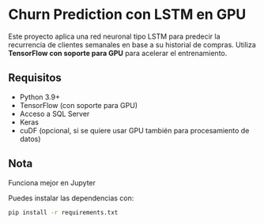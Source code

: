 # Churn Prediction con LSTM en GPU

Este proyecto aplica una red neuronal tipo LSTM para predecir la recurrencia de clientes semanales en base a su historial de compras. Utiliza **TensorFlow con soporte para GPU** para acelerar el entrenamiento.

## Requisitos

- Python 3.9+
- TensorFlow (con soporte para GPU)
- Acceso a SQL Server
- Keras
- cuDF (opcional, si se quiere usar GPU también para procesamiento de datos)

## Nota

Funciona mejor en Jupyter

Puedes instalar las dependencias con:

```bash
pip install -r requirements.txt



